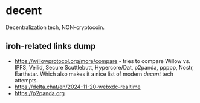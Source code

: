 # decent

Decentralization tech, NON-cryptocoin.

## iroh-related links dump

- https://willowprotocol.org/more/compare -
  tries to compare Willow vs.
  IPFS, Veilid, Secure Scuttlebutt, Hypercore/Dat,
  p2panda, ppppp, Nostr, Earthstar.
  Which also makes it a nice list
  of modern _decent_ tech attempts.
- https://delta.chat/en/2024-11-20-webxdc-realtime
- https://p2panda.org
